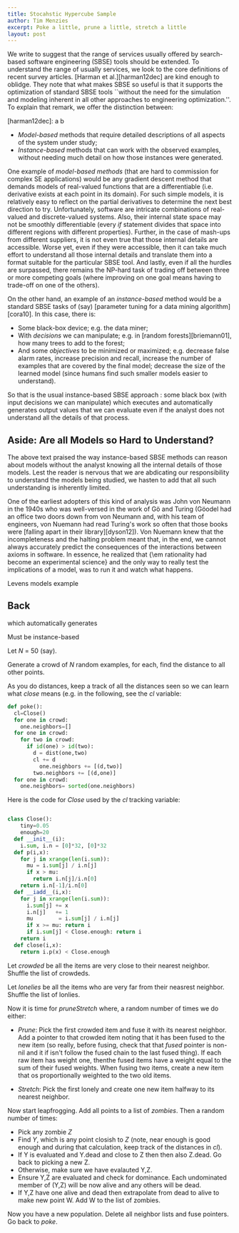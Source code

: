 ```yaml
---
title: Stocahstic Hypercube Sample
author: Tim Menzies
excerpt: Poke a little, prune a little, stretch a little
layout: post
---
```


We write to suggest that the range of services
usually offered by search-based software engineering
(SBSE) tools should be extended.  To understand the
range of usually services, we look to the core
definitions of recent survey articles.
[Harman et al.][harman12dec] are kind enough to
oblidge.  They note that what makes SBSE so useful
is that it supports the optimization of standard
SBSE tools ``without the need for the simulation and
modeling inherent in all other approaches to
engineering optimization.''. To explain that remark,
we offer the distinction between:

[harman12dec]: a b 

+ _Model-based_ methods that require detailed descriptions of all aspects of the system under study;
+ _Instance-based_ methods that can work with the observed examples, without needing much
  detail on how those instances were generated.

One example of _model-based methods_ (that are hard
to commission for complex SE applications) would be
any gradient descent method that demands models of
real-valued functions that are a differentiable
(i.e. derivative exists at each point in its
domain). For such simple models, it is relatively
easy to reflect on the partial derivatives to
determine the next best direction to
try. Unfortunately, software are intricate
combinations of real-valued and discrete-valued
systems. Also, their internal state space may not be
smoothly differentiable (every _if_ statement
divides that space into different regions with
different properties). Further, in the case of
mash-ups from different suppliers, it is not even
true that those internal details are
accessible. Worse yet, even if they were accessible,
then it can take much effort to understand all those
internal details and translate them into a format
suitable for the particular SBSE tool. And lastly,
even if all the hurdles are surpassed, there remains
the NP-hard task of trading off between three or
more competing goals (where improving on one goal
means having to trade-off on one of the others).

On the other hand, an example of an _instance-based_
method would be a standard SBSE tasks of (say)
[parameter tuning for a data mining algorithm][cora10].
In this case, there is:

+ Some black-box device; e.g. the data miner;
+ With _decisions_ we can manipulate; e.g. in [random forests][briemann01], how many
  trees to add to the forest;
+ And some _objectives_ to be minimized or maximized; e.g. decrease false alarm
  rates, increase precision and recall, increase the
  number of examples that are covered by the final
  model; decrease the size of the learned model (since humans find such
  smaller models easier to understand).

So that is the usual instance-based SBSE approach : some black box (with
input decisions we can manipulate) which executes
and automatically generates output values that we
can evaluate even if the analyst does not understand
all the details of that process. 

## Aside: Are all Models so Hard to Understand?

The above text praised the way instance-based SBSE methods can reason
about models without the analyst knowing all the internal details
of those models.
Lest the reader is nervous
that we are abdicating our responsibility to understand the models being studied,
we hasten to add that all such understanding is inherently limited.

One of the earliest adopters of this kind of analysis was John von Neumann in the 1940s
who  was well-versed in the work
of  G&ouml; and  Turing (G&ouml;odel had an office two doors down from von Neumann and,
with his team of engineers, von Nuemann had read Turing's work so
often that those books were [falling apart in their library][dyson12]).
Von Nuemann knew that
the incompleteness and the halting problem meant that, in the end, we cannot
always accurately
predict the consequences of the interactions between axioms in software.
In  essence, he  realized that {\em rationality had become an experimental science}
and the only way to really test the implications of a model, was to run it and watch
what happens.

Levens models example

## Back

which automatically generates 

Must be instance-based

Let _N_ = 50 (say).

Generate  a crowd of _N_ random examples, for each, find the distance to all other points.

As you do distances, keep a track of all the distances seen so we can learn what _close_ means
(e.g. in the following, see the _cl_ variable:


```python
def poke():
  cl=Close()
  for one in crowd:
    one.neighbors=[]
  for one in crowd:
    for two in crowd:
  	  if id(one) > id(two):
        d = dist(one,two)
        cl += d
  		  one.neighbors += [(d,two)]
  	    two.neighbors += [(d,one)]
  for one in crowd:
    one.neighbors= sorted(one.neighbors)
```

Here is  the code for _Close_ used by the _cl_ tracking variable:

```python

class Close():
	tiny=0.05
	enough=20
  def __init__(i):
    i.sum, i.n = [0]*32, [0]*32
  def p(i,x):
    for j in xrange(len(i.sum)):
      mu = i.sum[j] / i.n[j]
      if x > mu:
        return i.n[j]/i.n[0]
    return i.n[-1]/i.n[0]
  def __iadd__(i,x):
    for j in xrange(len(i.sum)):
      i.sum[j] += x
      i.n[j]   += 1
      mu        = i.sum[j] / i.n[j]
      if x >= mu: return i
      if i.sum[j] < Close.enough: return i
    return i
  def close(i,x):
    return i.p(x) < Close.enough
```

Let  _crowded_ be all the items are very close to their nearest neighbor. 
Shuffle the list of crowdeds.

Let _lonelies_ be all the items who are very far from their neasrest neighbor.
Shuffle the list of lonlies.

Now it is time for _pruneStretch_ where, a random number of times we do either:

+ _Prune_: Pick the first crowded item and  fuse it with its nearest neighbor.
Add a pointer to that crowded item noting that it has been fused to the new item
(so really, before fusing, check that that _fused_ pointer is non-nil and it if isn't follow
the fused chain to the last  fused thing). If each raw item has weight one,
thenthe fused items have a weight equal to the sum of their fused weights. When fusing two
items, create a new item that os proportionally weighted to the two old items.

+ _Stretch_: Pick the first lonely and create one new item halfway to its nearest neighbor.

Now start leapfrogging. Add all points to a list of _zombies_. Then a random number of times:

+ Pick any zombie _Z_
+ Find _Y_, which is any point closish to _Z_ (note, near enough is good enough
  and during that calculation, 
  keep track of the distances in _cl_).
+ If Y is evaluated and Y.dead and close to Z then then also Z.dead. Go back to picking a new Z.
+ Otherwise, make sure we have evalauted Y,Z.
+ Ensure Y,Z are evaluated and check for dominance.
  Each undominated member of (Y,Z) will be now alive and any others will be dead.
+ If Y,Z have one alive and dead then extrapolate from dead to alive to make new point W.
  Add W to the list of zombies.

Now you have a new population. Delete all neighbor lists and fuse pointers. Go back to _poke_.
